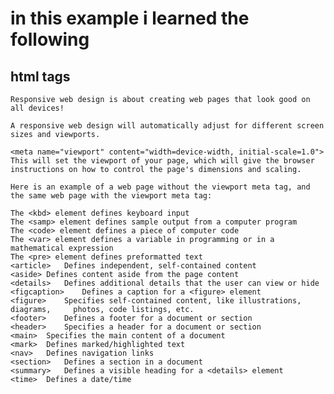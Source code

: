 # in this example i learned the following

## html tags 

    Responsive web design is about creating web pages that look good on all devices!

    A responsive web design will automatically adjust for different screen sizes and viewports.

    <meta name="viewport" content="width=device-width, initial-scale=1.0">
    This will set the viewport of your page, which will give the browser instructions on how to control the page's dimensions and scaling.

    Here is an example of a web page without the viewport meta tag, and the same web page with the viewport meta tag:

    The <kbd> element defines keyboard input
    The <samp> element defines sample output from a computer program
    The <code> element defines a piece of computer code
    The <var> element defines a variable in programming or in a mathematical expression
    The <pre> element defines preformatted text
    <article>	Defines independent, self-contained content
    <aside>	Defines content aside from the page content
    <details>	Defines additional details that the user can view or hide
    <figcaption>	Defines a caption for a <figure> element
    <figure>	Specifies self-contained content, like illustrations, diagrams,     photos, code listings, etc.
    <footer>	Defines a footer for a document or section
    <header>	Specifies a header for a document or section
    <main>	Specifies the main content of a document
    <mark>	Defines marked/highlighted text
    <nav>	Defines navigation links
    <section>	Defines a section in a document
    <summary>	Defines a visible heading for a <details> element
    <time>	Defines a date/time
    





